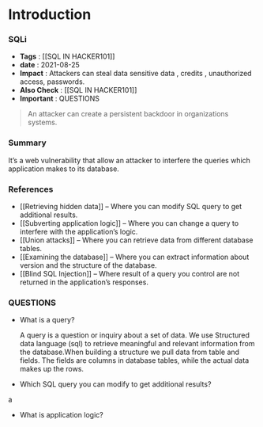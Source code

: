 # Introduction

### SQLi

- **Tags** : [[SQL IN HACKER101]]
- **date** : 2021-08-25
- **Impact** : Attackers can steal data sensitive data , credits , unauthorized access, passwords.
- **Also Check** : [[SQL IN HACKER101]]
- **Important** : QUESTIONS

> An attacker can create a persistent backdoor in organizations systems.
> 

### Summary

It’s a web vulnerability that allow an attacker to interfere the queries which application makes to its database.

### References

- [[Retrieving hidden data]] – Where you can modify SQL query to get additional results.
- [[Subverting application logic]] – Where you can change a query to interfere with the application’s logic.
- [[Union attacks]] – Where you can retrieve data from different database tables.
- [[Examining the database]] – Where you can extract information about version and the structure of the database.
- [[Blind SQL Injection]] – Where result of a query you control are not returned in the application’s responses.

### QUESTIONS

- What is a query?
    
    A query is a question or inquiry about a set of data. We use Structured data language (sql) to retrieve meaningful and relevant information from the database.When building a structure we pull data from table and fields. The fields are columns in database tables, while the actual data makes up the rows.
    
- Which SQL query you can modify to get additional results?

a

- What is application logic?